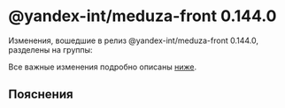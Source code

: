 # @yandex-int/meduza-front 0.144.0

<!-- ЧЕЛОВЕЧЕСКОЕ ВСТУПЛЕНИЕ -->

Изменения, вошедшие в релиз @yandex-int/meduza-front 0.144.0, разделены на группы:

Все важные изменения подробно описаны [ниже](#Пояснения).

## Пояснения

